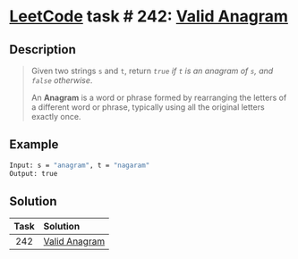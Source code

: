 # [LeetCode][leetcode] task # 242: [Valid Anagram][task]

Description
-----------

> Given two strings `s` and `t`,
> return _`true` if `t` is an anagram of `s`, and `false` otherwise_.
> 
> An **Anagram** is a word or phrase formed by rearranging
> the letters of a different word or phrase,
> typically using all the original letters exactly once.

Example
-------

```sh
Input: s = "anagram", t = "nagaram"
Output: true
```

Solution
--------

| Task | Solution                  |
|:----:|:--------------------------|
| 242  | [Valid Anagram][solution] |


[leetcode]: <http://leetcode.com/>
[task]: <https://leetcode.com/problems/valid-anagram/>
[solution]: <https://github.com/wellaxis/witalis-jkit/blob/main/module/tasks/src/main/java/com/witalis/jkit/tasks/core/task/leetcode/h3/p242/option/Practice.java>
